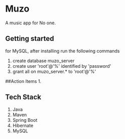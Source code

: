 # Muzo
A music app for No one.

## Getting started

for MySQL, after installing run the following commands 
1. create database muzo_server
2. create user 'root'@'%' identified by 'password'
3. grant all on muzo_server.* to 'root'@'%'


##Action Items
1. 

## Tech Stack 
1. Java
2. Maven
3. Spring Boot 
4. Hibernate 
5. MySQL




